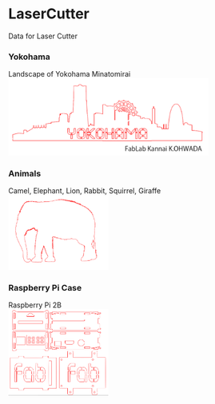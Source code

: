 LaserCutter
===============

Data for Laser Cutter

### Yokohama
Landscape of Yokohama Minatomirai <br>
<img src="https://raw.githubusercontent.com/ohwada/LaserCutter/master/yokohama/yokohama.png" width="400" />

### Animals
Camel, Elephant, Lion, Rabbit, Squirrel, Giraffe <br>
<img src="https://raw.githubusercontent.com/ohwada/LaserCutter/master/animals/elephant.png" width="200" />

### Raspberry Pi Case
Raspberry Pi 2B <br>
<img src="https://raw.githubusercontent.com/ohwada/LaserCutter/master/raspberry_pi/raspberry_pi_2b_case.png" width="200" />
